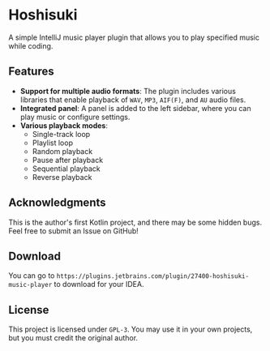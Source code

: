 # Hoshisuki

A simple IntelliJ music player plugin that allows you to play specified music while coding.

## Features

- **Support for multiple audio formats**: The plugin includes various libraries that enable playback of `WAV`, `MP3`, `AIF(F)`, and `AU` audio files.
- **Integrated panel**: A panel is added to the left sidebar, where you can play music or configure settings.
- **Various playback modes**:
  - Single-track loop
  - Playlist loop
  - Random playback
  - Pause after playback
  - Sequential playback
  - Reverse playback

## Acknowledgments

This is the author's first Kotlin project, and there may be some hidden bugs. Feel free to submit an Issue on GitHub!

## Download

You can go to `https://plugins.jetbrains.com/plugin/27400-hoshisuki-music-player` to download for your IDEA.

## License

This project is licensed under `GPL-3`. You may use it in your own projects, but you must credit the original author.
